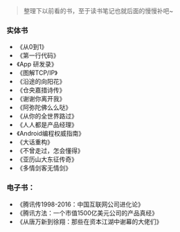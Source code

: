 > 整理下以前看的书，至于读书笔记也就后面的慢慢补吧~

### 实体书
- 《从0到1》
- 《第一行代码》
- 《App 研发录》
- 《图解TCP/IP》
- 《沿途的向阳花》
- 《仓央嘉措诗传》
- 《谢谢你离开我》
- 《阿弥陀佛么么哒》
- 《从你的全世界路过》
- 《人人都是产品经理》
- 《Android编程权威指南》
- 《大话重构》
- 《不曾走过，怎会懂得》
- 《亚历山大东征传奇》
- 《多情剑客无情剑》

### 电子书：
- 《腾讯传1998-2016：中国互联网公司进化论》
- 《腾讯方法：一个市值1500亿美元公司的产品真经》
- 《从唐万新到徐翔：那些在资本江湖中谢幕的大佬们》